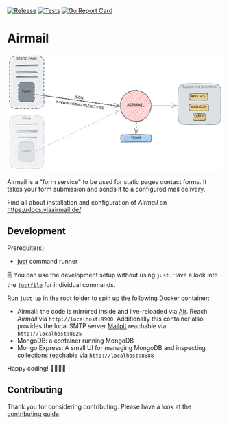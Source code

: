 <a href="https://github.com/hedge10/airmail/actions/workflows/release.yml" target="_blank" rel="noopener"><img src="https://github.com/hedge10/airmail/actions/workflows/release.yml/badge.svg" alt="Release" /></a>
<a href="https://github.com/hedge10/airmail/actions/workflows/tests.yml" target="_blank" rel="noopener"><img src="https://github.com/hedge10/airmail/actions/workflows/tests.yml/badge.svg" alt="Tests" /></a>
[![Go Report Card](https://goreportcard.com/badge/github.com/hedge10/airmail)](https://goreportcard.com/report/github.com/hedge10/airmail)

# Airmail

![Airmail](./art/airmail-scheme.svg "Title")

Airmail is a "form service" to be used for static pages contact forms. It takes your form submission and sends it to a configured mail delivery.

Find all about installation and configuration of _Airmail_ on https://docs.viaairmail.de/.

## Development

Prerequite(s):

-   [just](https://github.com/casey/just) command runner

🗒️ You can use the development setup without using `just`. Have a look into the [`justfile`](./justfile) for individual commands.

Run `just up` in the root folder to spin up the following Docker container:

-   Airmail: the code is mirrored inside and live-reloaded via [Air](https://github.com/cosmtrek/air). Reach _Airmail_ via `http://localhost:9900`. Additionally this container also provides the local SMTP server [Mailpit](https://github.com/axllent/mailpit) reachable via `http://localhost:8025`
-   MongoDB: a container running MongoDB
-   Mongo Express: A small UI for managing MongoDB and inspecting collections reachable via `http://localhost:8888`

Happy coding! 🕺🏻💃🏻

## Contributing

Thank you for considering contributing. Please have a look at the [contributing guide](CONTRIBUTING.md).
